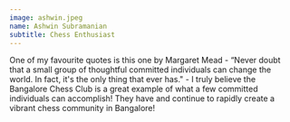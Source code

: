 ```yaml
---
image: ashwin.jpeg
name: Ashwin Subramanian
subtitle: Chess Enthusiast
---
```

One of my favourite quotes is this one by Margaret Mead -
“Never doubt that a small group of thoughtful committed
individuals can change the world. In fact, it's the only
thing that ever has." - I truly believe the Bangalore Chess
Club is a great example of what a few committed individuals
can accomplish! They have and continue to rapidly create a
vibrant chess community in Bangalore!
